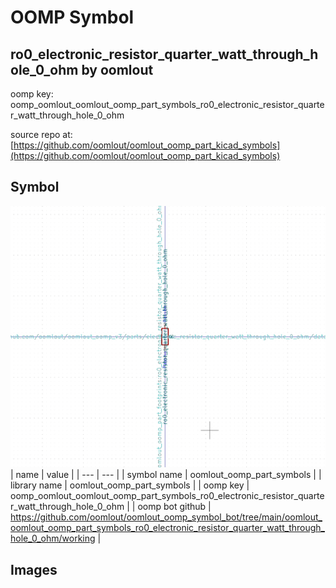# OOMP Symbol  
## ro0_electronic_resistor_quarter_watt_through_hole_0_ohm  by oomlout  
  
oomp key: oomp_oomlout_oomlout_oomp_part_symbols_ro0_electronic_resistor_quarter_watt_through_hole_0_ohm  
  
source repo at: [https://github.com/oomlout/oomlout_oomp_part_kicad_symbols](https://github.com/oomlout/oomlout_oomp_part_kicad_symbols)  
## Symbol  
  
[![working.png](working_600.png)](working.png)  
| name | value | 
| --- | --- | 
| symbol name | oomlout_oomp_part_symbols | 
| library name | oomlout_oomp_part_symbols | 
| oomp key | oomp_oomlout_oomlout_oomp_part_symbols_ro0_electronic_resistor_quarter_watt_through_hole_0_ohm | 
| oomp bot github | https://github.com/oomlout/oomlout_oomp_symbol_bot/tree/main/oomlout_oomlout_oomp_part_symbols_ro0_electronic_resistor_quarter_watt_through_hole_0_ohm/working | 
## Images  
